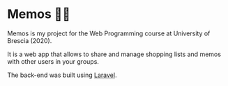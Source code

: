 # Memos 🛒📝
Memos is my project for the Web Programming course at University of Brescia (2020).

It is a web app that allows to share and manage shopping lists and memos with other users in your groups. 

The back-end was built using [Laravel](https://laravel.com).
